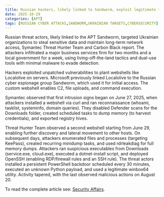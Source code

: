 ```yaml
---
title: Russian hackers, likely linked to Sandworm, exploit legitimate tools against Ukrainian targets
date: 2025-10-29
categories: [APT]
tags: [RUSSIAN CYBER ATTACKS,SANDWORM,UKRAINIAN TARGETS,CYBERSECURITY]
---
```


Russian threat actors, likely linked to the APT Sandworm, targeted Ukrainian organizations to steal sensitive data and maintain long-term network access, Symantec Threat Hunter Team and Carbon Black report. The attackers infiltrated a major business services firm for two months and a local government for a week, using living-off-the-land tactics and dual-use tools with minimal malware to evade detection.

Hackers exploited unpatched vulnerabilities to plant webshells like Localolive on servers. Microsoft previously linked Localolive to the Russian cyber espionage group Sandworm, which used it for initial access. The custom webshell enables C2, file uploads, and command execution.

Symantec observed that first intrusion signs began on June 27, 2025, when attackers installed a webshell via curl and ran reconnaissance (whoami, tasklist, systeminfo, domain queries). They disabled Defender scans for the Downloads folder, created scheduled tasks to dump memory (to harvest credentials), and exported registry hives.

Threat Hunter Team observed a second webshell starting from June 29, enabling further discovery and lateral movement to other hosts. On subsequent days, attackers enumerated files and processes (targeting KeePass), created recurring minidump tasks, and used rdrleakdiag for full memory dumps. Attackers ran suspicious executables from Downloads (service.exe, cloud.exe), executed a dotnet-install script, and deployed OpenSSH (enabling RDP/firewall rules and an SSH rule). The threat actors installed a persistent PowerShell backdoor scheduled every 30 minutes, executed an unknown Python payload, and used a legitimate winbox64 utility. Activity tapered, with the last observed malicious actions on August 20.

To read the complete article see: [Security Affairs](httpss://securityaffairs.com/183999/apt/russian-hackers-likely-linked-to-sandworm-exploit-legitimate-tools-against-ukrainian-targets.html).